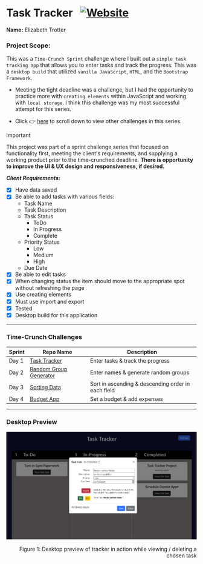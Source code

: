 # Task Tracker &nbsp;&nbsp;<a href="https://tasktracker-ashen.vercel.app/">![Website](https://img.shields.io/website?url=https%3A%2F%2Ftasktracker-ashen.vercel.app%2F&up_message=ONLINE&up_color=355E3B&down_message=OFFLINE&down_color=8B0000&style=for-the-badge&logo=vercel)</a>

**Name:** Elizabeth Trotter

### Project Scope: 

This was a `Time-Crunch Sprint` challenge where I built out a `simple task tracking app` that allows you to enter tasks and track the progress. This was a `desktop build` that utilized `vanilla JavaScript`, `HTML`, and the `Bootstrap Framework`. 

- Meeting the tight deadline was a challenge, but I had the opportunity to practice more with `creating elements` within JavaScript and working with `local storage`. I think this challenge was my most successful attempt for this series.

- Click :point_right: [here](#time-crunch-challenges) to scroll down to view other challenges in this series.

> [!IMPORTANT]  
> This project was part of a sprint challenge series that focused on functionality first, meeting the client's requirements, and supplying a working product prior to the time-crunched deadline. **There is opportunity to improve the UI & UX design and responsiveness, if desired.**

***Client Requirements:***
- [x] Have data saved
- [x] Be able to add tasks with various fields:
    - Task Name
    - Task Description
    - Task Status
        - ToDo
        - In Progress
        - Complete
    - Priority Status
        - Low
        - Medium
        - High
    - Due Date
- [x] Be able to edit tasks
- [x] When changing status the item should move to the appropriate spot without refreshing the page
- [x] Use creating elements
- [x] Must use import and export
- [x] Tested
- [x] Desktop build for this application
&nbsp;
---

### Time-Crunch Challenges

| Sprint | Repo Name | Description |
| --- | --- | --- |
| Day 1 | [Task Tracker](https://github.com/et120/tasktracker) | Enter tasks & track the progress | 
| Day 2 | [Random Group Generator](https://github.com/et120/randomnamegeneratorgroups) | Enter names & generate random groups |
| Day 3 | [Sorting Data](https://github.com/et120/sortingdata) | Sort in ascending & descending order in each field |
| Day 4 | [Budget App](https://github.com/et120/budgetapp) | Set a budget & add expenses |

---

### Desktop Preview
![Desktop preview](./assets/image.png)
<p align="right">Figure 1: Desktop preview of tracker in action while viewing / deleting a chosen task</p>
